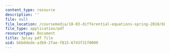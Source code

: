 ```yaml
---
content_type: resource
description: ''
file: null
file_location: /coursemedia/18-03-differential-equations-spring-2010/bbbddedea3b92faef8156743f31f0009_WBJ_iXudb-s.pdf
file_type: application/pdf
resourcetype: Document
title: 3play pdf file
uid: bbbddede-a3b9-2fae-f815-6743f31f0009
---
```

